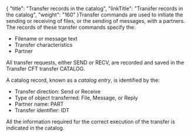 {
    "title": "Transfer records in the catalog",
    "linkTitle": "Transfer records in the catalog",
    "weight": "160"
}Transfer commands are used to initiate the sending or receiving of files,
or the sending of messages, with a partners. The
records of these transfer commands specify the:

-   Filename or message
    text
-   Transfer characteristics
-   Partner

All transfer requests, either SEND or RECV, are recorded and saved in
the Transfer CFT transfer CATALOG.

A catalog record, known as a <span style="font-style: italic;">catalog
entry</span>, is identified by the:

-   Transfer direction:
    Send or Receive
-   Type of object
    transferred: File, Message, or Reply
-   Partner name: PART
-   Transfer identifier:
    IDT

All the information required for the correct execution of the transfer
is indicated in the catalog.

